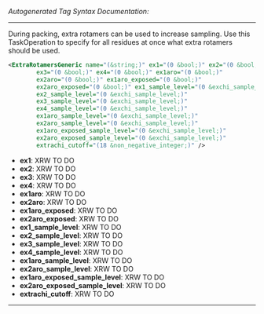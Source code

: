 _Autogenerated Tag Syntax Documentation:_

---
During packing, extra rotamers can be used to increase sampling. Use this TaskOperation to specify for all residues at once what extra rotamers should be used.

```xml
<ExtraRotamersGeneric name="(&string;)" ex1="(0 &bool;)" ex2="(0 &bool;)"
        ex3="(0 &bool;)" ex4="(0 &bool;)" ex1aro="(0 &bool;)"
        ex2aro="(0 &bool;)" ex1aro_exposed="(0 &bool;)"
        ex2aro_exposed="(0 &bool;)" ex1_sample_level="(0 &exchi_sample_level;)"
        ex2_sample_level="(0 &exchi_sample_level;)"
        ex3_sample_level="(0 &exchi_sample_level;)"
        ex4_sample_level="(0 &exchi_sample_level;)"
        ex1aro_sample_level="(0 &exchi_sample_level;)"
        ex2aro_sample_level="(0 &exchi_sample_level;)"
        ex1aro_exposed_sample_level="(0 &exchi_sample_level;)"
        ex2aro_exposed_sample_level="(0 &exchi_sample_level;)"
        extrachi_cutoff="(18 &non_negative_integer;)" />
```

-   **ex1**: XRW TO DO
-   **ex2**: XRW TO DO
-   **ex3**: XRW TO DO
-   **ex4**: XRW TO DO
-   **ex1aro**: XRW TO DO
-   **ex2aro**: XRW TO DO
-   **ex1aro_exposed**: XRW TO DO
-   **ex2aro_exposed**: XRW TO DO
-   **ex1_sample_level**: XRW TO DO
-   **ex2_sample_level**: XRW TO DO
-   **ex3_sample_level**: XRW TO DO
-   **ex4_sample_level**: XRW TO DO
-   **ex1aro_sample_level**: XRW TO DO
-   **ex2aro_sample_level**: XRW TO DO
-   **ex1aro_exposed_sample_level**: XRW TO DO
-   **ex2aro_exposed_sample_level**: XRW TO DO
-   **extrachi_cutoff**: XRW TO DO

---
